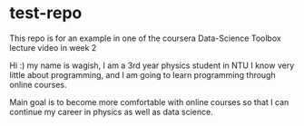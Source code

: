 # test-repo

This repo is for an example in one of the coursera Data-Science Toolbox lecture video in week 2

Hi :) my name is wagish, I am a 3rd year physics student in NTU
I know very little about programming, and I am going to learn programming through online courses.

Main goal is to become more comfortable with online courses so that I can continue my career in physics as well as data science.
